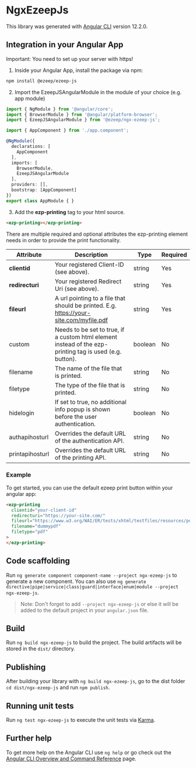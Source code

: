 # NgxEzeepJs

This library was generated with [Angular CLI](https://github.com/angular/angular-cli) version 12.2.0.

## Integration in your Angular App
Important: You need to set up your server with https!

1. Inside your Angular App, install the package via npm:

```bash
npm install @ezeep/ezeep-js
```
2. Import the EzeepJSAngularModule in the module of your choice (e.g. app module)

```typescript
import { NgModule } from '@angular/core';
import { BrowserModule } from '@angular/platform-browser';
import { EzeepJSAngularModule } from '@ezeep/ngx-ezeep-js';

import { AppComponent } from './app.component';

@NgModule({
  declarations: [
    AppComponent
  ],
  imports: [
    BrowserModule,
    EzeepJSAngularModule
  ],
  providers: [],
  bootstrap: [AppComponent]
})
export class AppModule { }
```
3. Add the **ezp-printing** tag to your html source.

```html
<ezp-printing></ezp-printing>
```

There are multiple required and optional attributes the ezp-printing element needs in order to provide the print functionality.

| Attribute       | Description                                                                                              | Type    | Required |
| --------------- | -------------------------------------------------------------------------------------------------------- | ------- | -------- |
| **clientid**    | Your registered Client-ID (see above).                                                                   | string  | Yes      |
| **redirecturi** | Your registered Redirect Uri (see above).                                                                | string  | Yes      |
| **fileurl**     | A url pointing to a file that should be printed. E.g. https://your-site.com/myfile.pdf                   | string  | Yes      |
| custom          | Needs to be set to true, if a custom html element instead of the ezp-printing tag is used (e.g. button). | boolean | No       |
| filename        | The name of the file that is printed.                                                                    | string  | No       |
| filetype        | The type of the file that is printed.                                                                    | string  | No       |
| hidelogin       | If set to true, no additional info popup is shown before the user authentication.                        | boolean | No       |
| authapihosturl  | Overrides the default URL of the authentication API.                                                     | string  | No       |
| printapihosturl | Overrides the default URL of the printing API.                                                           | string  | No       |

### Example

To get started, you can use the default ezeep print button within your angular app:

```html
<ezp-printing
  clientid="your-client-id"
  redirecturi="https://your-site.com/"
  fileurl="https://www.w3.org/WAI/ER/tests/xhtml/testfiles/resources/pdf/dummy.pdf"
  filename="dummypdf"
  filetype="pdf"
>
</ezp-printing>
```

## Code scaffolding

Run `ng generate component component-name --project ngx-ezeep-js` to generate a new component. You can also use `ng generate directive|pipe|service|class|guard|interface|enum|module --project ngx-ezeep-js`.
> Note: Don't forget to add `--project ngx-ezeep-js` or else it will be added to the default project in your `angular.json` file. 

## Build

Run `ng build ngx-ezeep-js` to build the project. The build artifacts will be stored in the `dist/` directory.

## Publishing

After building your library with `ng build ngx-ezeep-js`, go to the dist folder `cd dist/ngx-ezeep-js` and run `npm publish`.

## Running unit tests

Run `ng test ngx-ezeep-js` to execute the unit tests via [Karma](https://karma-runner.github.io).

## Further help

To get more help on the Angular CLI use `ng help` or go check out the [Angular CLI Overview and Command Reference](https://angular.io/cli) page.
